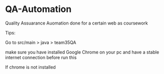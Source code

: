 # QA-Automation
 Quality Assuarance Auomation done for a certain web as coursework


Tips:

Go to src/main > java > team35QA

make sure you have installed Google Chrome on your pc and have a stable internet connection before run this 

If chrome is not installed 
